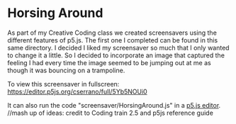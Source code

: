 # Horsing Around 
 

As part of my Creative Coding class we created screensavers using the different features of p5.js. The first one I completed can be found in this same directory. I decided I liked my screensaver so much that I only wanted to change it a little. So 
I decided to incorporate an image that captured the feeling I had every time the image seemed to be jumping out at me as though it was bouncing on a trampoline.

To view this screensaver in fullscreen: https://editor.p5js.org/cserrano/full/5Yb5NOUi0


It can also run the code "screensaver/HorsingAround.js" in a [p5.js editor](http://editor.p5js.org). 
//mash up of ideas: credit to Coding train 2.5 and p5js reference guide
